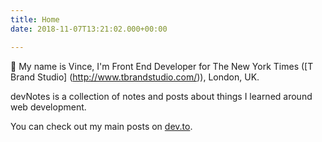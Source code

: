 ```yaml
---
title: Home
date: 2018-11-07T13:21:02.000+00:00

---
```

👋 My name is Vince, I'm Front End Developer for The New York Times ([T Brand Studio] (http://www.tbrandstudio.com/)), London, UK.

devNotes is a collection of notes and posts about things I learned around web development.

You can check out my main posts on [dev.to](https://dev.to/vinceumo).